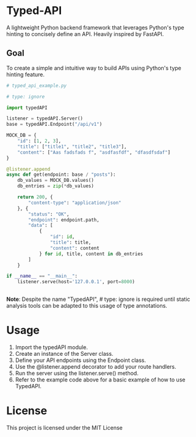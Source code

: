 # Typed-API

A lightweight Python backend framework that leverages Python's type hinting to concisely define an API. Heavily inspired by FastAPI.

## Goal

To create a simple and intuitive way to build APIs using Python's type hinting feature.

```Python
# typed_api_example.py

# type: ignore

import typedAPI

listener = typedAPI.Server()
base = typedAPI.Endpoint("/api/v1")

MOCK_DB = {
    "id": [1, 2, 3],
    "title": ["title1", "title2", "title3"],
    "content": ["Aas fadsfads f", "asdfasfdf", "dfasdfsdaf"]
}

@listener.append
async def get(endpoint: base / "posts"):
    db_values = MOCK_DB.values()
    db_entries = zip(*db_values)

    return 200, {
        "content-type": "application/json"
    }, {
        "status": "OK",
        "endpoint": endpoint.path,
        "data": [
            {
                "id": id,
                "title": title,
                "content": content
            } for id, title, content in db_entries
        ]
    }

if __name__ == "__main__":
    listener.serve(host='127.0.0.1', port=8000)
    
```

**Note**: Despite the name "TypedAPI", # type: ignore is required until static analysis tools can be adapted to this usage of type annotations.


    
# Usage

1. Import the typedAPI module.
2. Create an instance of the Server class.
3. Define your API endpoints using the Endpoint class.
4. Use the @listener.append decorator to add your route handlers.
5. Run the server using the listener.serve() method.
6. Refer to the example code above for a basic example of how to use TypedAPI.
    


# License

This project is licensed under the MIT License